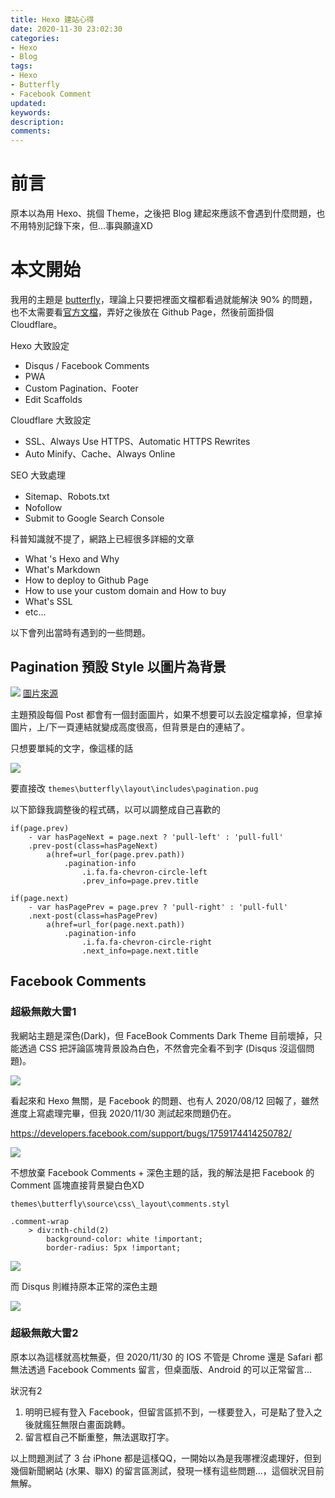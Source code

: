 ```yaml
---
title: Hexo 建站心得
date: 2020-11-30 23:02:30
categories:
- Hexo
- Blog
tags:
- Hexo
- Butterfly
- Facebook Comment
updated:
keywords:
description:
comments:
---
```


# 前言
原本以為用 Hexo、挑個 Theme，之後把 Blog 建起來應該不會遇到什麼問題，也不用特別記錄下來，但...事與願違XD

# 本文開始
我用的主題是 [butterfly](https://github.com/jerryc127/hexo-theme-butterfly)，理論上只要把裡面文檔都看過就能解決 90% 的問題，也不太需要看[官方文檔](https://hexo.io/zh-tw/docs/)，弄好之後放在 Github Page，然後前面掛個 Cloudflare。


Hexo 大致設定
- Disqus / Facebook Comments
- PWA
- Custom Pagination、Footer
- Edit Scaffolds


Cloudflare 大致設定
- SSL、Always Use HTTPS、Automatic HTTPS Rewrites
- Auto Minify、Cache、Always Online

SEO 大致處理
- Sitemap、Robots.txt
- Nofollow
- Submit to Google Search Console


科普知識就不提了，網路上已經很多詳細的文章
- What 's Hexo and Why
- What's Markdown
- How to deploy to Github Page
- How to use your custom domain and How to buy
- What's SSL
- etc...


以下會列出當時有遇到的一些問題。

## Pagination 預設 Style 以圖片為背景

![](https://i.imgur.com/rMS5m5Z.png)
[圖片來源](https://jerryc.me/posts/21cfbf15/)

主題預設每個 Post 都會有一個封面圖片，如果不想要可以去設定檔拿掉，但拿掉圖片，上/下一頁連結就變成高度很高，但背景是白的連結了。

只想要單純的文字，像這樣的話

![](https://i.imgur.com/LLCVGr4.png)

要直接改 ``themes\butterfly\layout\includes\pagination.pug``

以下節錄我調整後的程式碼，以可以調整成自己喜歡的
```=
if(page.prev)
    - var hasPageNext = page.next ? 'pull-left' : 'pull-full'
    .prev-post(class=hasPageNext)
        a(href=url_for(page.prev.path))
            .pagination-info
                .i.fa.fa-chevron-circle-left
                .prev_info=page.prev.title
          
if(page.next)
    - var hasPagePrev = page.prev ? 'pull-right' : 'pull-full'
    .next-post(class=hasPagePrev)
        a(href=url_for(page.next.path))
            .pagination-info
                .i.fa.fa-chevron-circle-right
                .next_info=page.next.title 
```


## Facebook Comments
### 超級無敵大雷1

我網站主題是深色(Dark)，但 FaceBook Comments Dark Theme 目前壞掉，只能透過 CSS 把評論區塊背景設為白色，不然會完全看不到字 (Disqus 沒這個問題)。

![](https://i.imgur.com/Lu7Qizm.png)

看起來和 Hexo 無關，是 Facebook 的問題、也有人 2020/08/12 回報了，雖然進度上寫處理完畢，但我 2020/11/30 測試起來問題仍在。

https://developers.facebook.com/support/bugs/1759174414250782/

![](https://i.imgur.com/rbPS02Y.png)

不想放棄 Facebook Comments + 深色主題的話，我的解法是把 Facebook 的 Comment 區塊直接背景變白色XD

``themes\butterfly\source\css\_layout\comments.styl``

```
.comment-wrap
    > div:nth-child(2)
        background-color: white !important;
        border-radius: 5px !important;
```

![](https://i.imgur.com/bkjnPns.png)

而 Disqus 則維持原本正常的深色主題

![](https://i.imgur.com/EUrCFXn.png)


### 超級無敵大雷2
原本以為這樣就高枕無憂，但 2020/11/30 的 IOS 不管是 Chrome 還是 Safari 都無法透過 Facebook Comments 留言，但桌面版、Android 的可以正常留言...

狀況有2

1. 明明已經有登入 Facebook，但留言區抓不到，一樣要登入，可是點了登入之後就瘋狂無限白畫面跳轉。
2. 留言框自己不斷重整，無法選取打字。

以上問題測試了 3 台 iPhone 都是這樣QQ，一開始以為是我哪裡沒處理好，但到幾個新聞網站 (水果、聯X) 的留言區測試，發現一樣有這些問題...，這個狀況目前無解。
